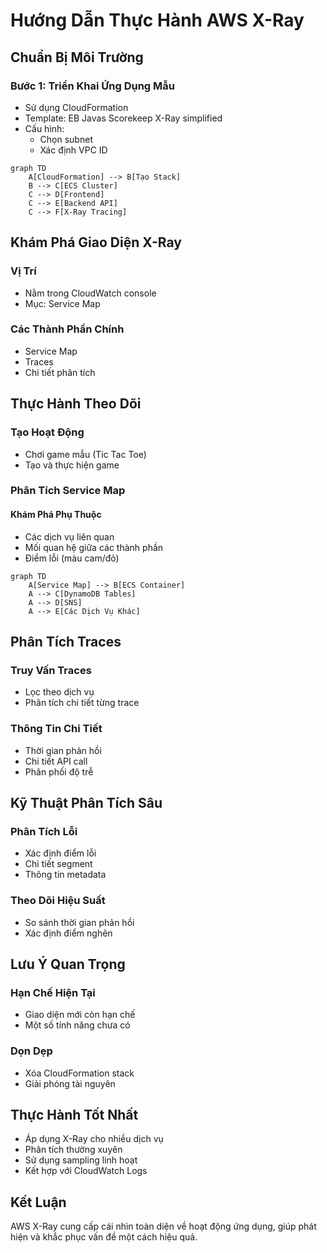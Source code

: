 # Hướng Dẫn Thực Hành AWS X-Ray

## Chuẩn Bị Môi Trường

### Bước 1: Triển Khai Ứng Dụng Mẫu
- Sử dụng CloudFormation
- Template: EB Javas Scorekeep X-Ray simplified
- Cấu hình:
  - Chọn subnet
  - Xác định VPC ID

```mermaid
graph TD
    A[CloudFormation] --> B[Tạo Stack]
    B --> C[ECS Cluster]
    C --> D[Frontend]
    C --> E[Backend API]
    C --> F[X-Ray Tracing]
```

## Khám Phá Giao Diện X-Ray

### Vị Trí
- Nằm trong CloudWatch console
- Mục: Service Map

### Các Thành Phần Chính
- Service Map
- Traces
- Chi tiết phân tích

## Thực Hành Theo Dõi

### Tạo Hoạt Động
- Chơi game mẫu (Tic Tac Toe)
- Tạo và thực hiện game

### Phân Tích Service Map

#### Khám Phá Phụ Thuộc
- Các dịch vụ liên quan
- Mối quan hệ giữa các thành phần
- Điểm lỗi (màu cam/đỏ)

```mermaid
graph TD
    A[Service Map] --> B[ECS Container]
    A --> C[DynamoDB Tables]
    A --> D[SNS]
    A --> E[Các Dịch Vụ Khác]
```

## Phân Tích Traces

### Truy Vấn Traces
- Lọc theo dịch vụ
- Phân tích chi tiết từng trace

### Thông Tin Chi Tiết
- Thời gian phản hồi
- Chi tiết API call
- Phân phối độ trễ

## Kỹ Thuật Phân Tích Sâu

### Phân Tích Lỗi
- Xác định điểm lỗi
- Chi tiết segment
- Thông tin metadata

### Theo Dõi Hiệu Suất
- So sánh thời gian phản hồi
- Xác định điểm nghẽn

## Lưu Ý Quan Trọng

### Hạn Chế Hiện Tại
- Giao diện mới còn hạn chế
- Một số tính năng chưa có

### Dọn Dẹp
- Xóa CloudFormation stack
- Giải phóng tài nguyên

## Thực Hành Tốt Nhất

- Áp dụng X-Ray cho nhiều dịch vụ
- Phân tích thường xuyên
- Sử dụng sampling linh hoạt
- Kết hợp với CloudWatch Logs

## Kết Luận

AWS X-Ray cung cấp cái nhìn toàn diện về hoạt động ứng dụng, giúp phát hiện và khắc phục vấn đề một cách hiệu quả.